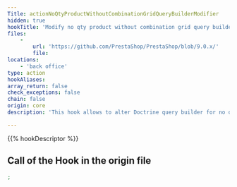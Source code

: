 ```yaml
---
Title: actionNoQtyProductWithoutCombinationGridQueryBuilderModifier
hidden: true
hookTitle: 'Modify no qty product without combination grid query builder'
files:
    -
        url: 'https://github.com/PrestaShop/PrestaShop/blob/9.0.x/'
        file: 
locations:
    - 'back office'
type: action
hookAliases: 
array_return: false
check_exceptions: false
chain: false
origin: core
description: 'This hook allows to alter Doctrine query builder for no qty product without combination grid'

---
```


{{% hookDescriptor %}}

## Call of the Hook in the origin file

```php
;
```
